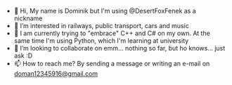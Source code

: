 - 👋 Hi, My name is Dominik but I'm using @DesertFoxFenek as a nickname
- 👀 I’m interested in railways, public transport, cars and music
- 🌱 I am currently trying to "embrace" C++ and C# on my own. At the same time I'm using Python, which I'm learning at university
- 💞️ I’m looking to collaborate on emm... nothing so far, but ho knows... just ask :D
- 📫 How to reach me? By sending a message or writing an e-mail on doman12345916@gmail.com

<!---
DesertFoxFenek/DesertFoxFenek is a ✨ special ✨ repository because its `README.md` (this file) appears on your GitHub profile.
You can click the Preview link to take a look at your changes.
--->
